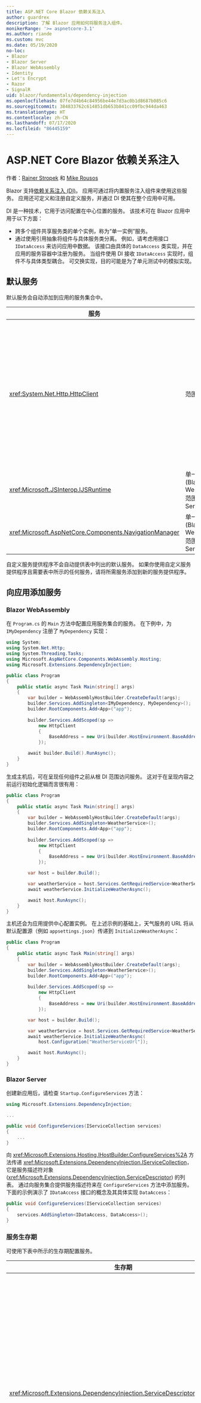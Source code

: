 ```yaml
---
title: ASP.NET Core Blazor 依赖关系注入
author: guardrex
description: 了解 Blazor 应用如何将服务注入组件。
monikerRange: '>= aspnetcore-3.1'
ms.author: riande
ms.custom: mvc
ms.date: 05/19/2020
no-loc:
- Blazor
- Blazor Server
- Blazor WebAssembly
- Identity
- Let's Encrypt
- Razor
- SignalR
uid: blazor/fundamentals/dependency-injection
ms.openlocfilehash: 07fe7d4b64c84956be44e7d3ac0b1d8687b085c6
ms.sourcegitcommit: 384833762c614851db653b841cc09fbc944da463
ms.translationtype: HT
ms.contentlocale: zh-CN
ms.lasthandoff: 07/17/2020
ms.locfileid: "86445159"
---
```

# <a name="aspnet-core-blazor-dependency-injection"></a>ASP.NET Core Blazor 依赖关系注入

作者：[Rainer Stropek](https://www.timecockpit.com) 和 [Mike Rousos](https://github.com/mjrousos)

Blazor 支持[依赖关系注入 (DI)](xref:fundamentals/dependency-injection)。 应用可通过将内置服务注入组件来使用这些服务。 应用还可定义和注册自定义服务，并通过 DI 使其在整个应用中可用。

DI 是一种技术，它用于访问配置在中心位置的服务。 该技术可在 Blazor 应用中用于以下方面：

* 跨多个组件共享服务类的单个实例，称为“单一实例”服务。
* 通过使用引用抽象将组件与具体服务类分离。 例如，请考虑用接口 `IDataAccess` 来访问应用中数据。 该接口由具体的 `DataAccess` 类实现，并在应用的服务容器中注册为服务。 当组件使用 DI 接收 `IDataAccess` 实现时，组件不与具体类型耦合。 可交换实现，目的可能是为了单元测试中的模拟实现。

## <a name="default-services"></a>默认服务

默认服务会自动添加到应用的服务集合中。

| 服务 | 生存期 | 描述 |
| ------- | -------- | ----------- |
| <xref:System.Net.Http.HttpClient> | 范围内 | 提供用于发送 HTTP 请求以及从 URI 标识的资源接收 HTTP 响应的方法。<br><br>Blazor WebAssembly 应用中 <xref:System.Net.Http.HttpClient> 的实例使用浏览器在后台处理 HTTP 流量。<br><br>默认情况下，Blazor Server 应用不包含配置为服务的 <xref:System.Net.Http.HttpClient>。 向 Blazor Server 应用提供 <xref:System.Net.Http.HttpClient>。<br><br>有关详细信息，请参阅 <xref:blazor/call-web-api>。 |
| <xref:Microsoft.JSInterop.IJSRuntime> | 单一实例 (Blazor WebAssembly)<br>范围内 (Blazor Server) | 表示在其中调度 JavaScript 调用的 JavaScript 运行时实例。 有关详细信息，请参阅 <xref:blazor/call-javascript-from-dotnet>。 |
| <xref:Microsoft.AspNetCore.Components.NavigationManager> | 单一实例 (Blazor WebAssembly)<br>范围内 (Blazor Server) | 包含用于处理 URI 和导航状态的帮助程序。 有关详细信息，请参阅 [URI 和导航状态帮助程序](xref:blazor/fundamentals/routing#uri-and-navigation-state-helpers)。 |

自定义服务提供程序不会自动提供表中列出的默认服务。 如果你使用自定义服务提供程序且需要表中所示的任何服务，请将所需服务添加到新的服务提供程序。

## <a name="add-services-to-an-app"></a>向应用添加服务

### Blazor WebAssembly

在 `Program.cs` 的 `Main` 方法中配置应用服务集合的服务。 在下例中，为 `IMyDependency` 注册了 `MyDependency` 实现：

```csharp
using System;
using System.Net.Http;
using System.Threading.Tasks;
using Microsoft.AspNetCore.Components.WebAssembly.Hosting;
using Microsoft.Extensions.DependencyInjection;

public class Program
{
    public static async Task Main(string[] args)
    {
        var builder = WebAssemblyHostBuilder.CreateDefault(args);
        builder.Services.AddSingleton<IMyDependency, MyDependency>();
        builder.RootComponents.Add<App>("app");
        
        builder.Services.AddScoped(sp => 
            new HttpClient
            {
                BaseAddress = new Uri(builder.HostEnvironment.BaseAddress)
            });

        await builder.Build().RunAsync();
    }
}
```

生成主机后，可在呈现任何组件之前从根 DI 范围访问服务。 这对于在呈现内容之前运行初始化逻辑而言很有用：

```csharp
public class Program
{
    public static async Task Main(string[] args)
    {
        var builder = WebAssemblyHostBuilder.CreateDefault(args);
        builder.Services.AddSingleton<WeatherService>();
        builder.RootComponents.Add<App>("app");
        
        builder.Services.AddScoped(sp => 
            new HttpClient
            {
                BaseAddress = new Uri(builder.HostEnvironment.BaseAddress)
            });

        var host = builder.Build();

        var weatherService = host.Services.GetRequiredService<WeatherService>();
        await weatherService.InitializeWeatherAsync();

        await host.RunAsync();
    }
}
```

主机还会为应用提供中心配置实例。 在上述示例的基础上，天气服务的 URL 将从默认配置源（例如 `appsettings.json`）传递到 `InitializeWeatherAsync`：

```csharp
public class Program
{
    public static async Task Main(string[] args)
    {
        var builder = WebAssemblyHostBuilder.CreateDefault(args);
        builder.Services.AddSingleton<WeatherService>();
        builder.RootComponents.Add<App>("app");
        
        builder.Services.AddScoped(sp => 
            new HttpClient
            {
                BaseAddress = new Uri(builder.HostEnvironment.BaseAddress)
            });

        var host = builder.Build();

        var weatherService = host.Services.GetRequiredService<WeatherService>();
        await weatherService.InitializeWeatherAsync(
            host.Configuration["WeatherServiceUrl"]);

        await host.RunAsync();
    }
}
```

### Blazor Server

创建新应用后，请检查 `Startup.ConfigureServices` 方法：

```csharp
using Microsoft.Extensions.DependencyInjection;

...

public void ConfigureServices(IServiceCollection services)
{
    ...
}
```

向 <xref:Microsoft.Extensions.Hosting.IHostBuilder.ConfigureServices%2A> 方法传递 <xref:Microsoft.Extensions.DependencyInjection.IServiceCollection>，它是服务描述符对象 (<xref:Microsoft.Extensions.DependencyInjection.ServiceDescriptor>) 的列表。 通过向服务集合提供服务描述符来在 `ConfigureServices` 方法中添加服务。 下面的示例演示了 `IDataAccess` 接口的概念及其具体实现 `DataAccess`：

```csharp
public void ConfigureServices(IServiceCollection services)
{
    services.AddSingleton<IDataAccess, DataAccess>();
}
```

### <a name="service-lifetime"></a>服务生存期

可使用下表中所示的生存期配置服务。

| 生存期 | 描述 |
| -------- | ----------- |
| <xref:Microsoft.Extensions.DependencyInjection.ServiceDescriptor.Scoped%2A> | Blazor WebAssembly 应用当前没有 DI 范围的概念。 已注册 `Scoped` 的服务的行为与 `Singleton` 服务类似。 但是，Blazor Server 托管模型支持 `Scoped` 生存期。 在 Blazor Server 应用中，范围内服务注册的范围为“连接”。 因此，即使当前意图是在浏览器中运行客户端，对于范围应限定为当前用户的服务来说，首选使用 Scoped 服务。 |
| <xref:Microsoft.Extensions.DependencyInjection.ServiceDescriptor.Singleton%2A> | DI 创建服务的单个实例。 需要 `Singleton` 服务的所有组件都会接收同一服务的实例。 |
| <xref:Microsoft.Extensions.DependencyInjection.ServiceDescriptor.Transient%2A> | 每当组件从服务容器获取 `Transient` 服务的实例时，它都会接收该服务的新实例。 |

DI 系统基于 ASP.NET Core 中的 DI 系统。 有关详细信息，请参阅 <xref:fundamentals/dependency-injection>。

## <a name="request-a-service-in-a-component"></a>在组件中请求服务

将服务添加到服务集合后，使用 [\@inject](xref:mvc/views/razor#inject) Razor 指令将服务注入组件。 [`@inject`](xref:mvc/views/razor#inject) 有两个参数：

* 类型：要注入的服务的类型。
* 属性：接收注入的应用服务的属性的名称。 属性无需手动创建。 编译器会创建属性。

有关详细信息，请参阅 <xref:mvc/views/dependency-injection>。

使用多个 [`@inject`](xref:mvc/views/razor#inject) 语句来注入不同的服务。

下面的示例展示了如何使用 [`@inject`](xref:mvc/views/razor#inject)。 将实现 `Services.IDataAccess` 的服务注入组件的 `DataRepository` 属性中。 请注意代码是如何仅使用 `IDataAccess` 抽象的：

[!code-razor[](dependency-injection/samples_snapshot/3.x/CustomerList.razor?highlight=2-3,20)]

在内部，生成的属性 (`DataRepository`) 使用 [`[Inject]`](xref:Microsoft.AspNetCore.Components.InjectAttribute) 特性。 通常，不直接使用此特性。 如果组件需要基类，并且基类也需要注入的属性，请手动添加 [`[Inject]`](xref:Microsoft.AspNetCore.Components.InjectAttribute) 特性：

```csharp
using Microsoft.AspNetCore.Components;

public class ComponentBase : IComponent
{
    [Inject]
    protected IDataAccess DataRepository { get; set; }

    ...
}
```

在派生自基类的组件中，不需要 [`@inject`](xref:mvc/views/razor#inject) 指令。 基类的 <xref:Microsoft.AspNetCore.Components.InjectAttribute> 就已足够：

```razor
@page "/demo"
@inherits ComponentBase

<h1>Demo Component</h1>
```

## <a name="use-di-in-services"></a>在服务中使用 DI

复杂的服务可能需要其他服务。 在前面的示例中，`DataAccess` 可能需要 <xref:System.Net.Http.HttpClient> 默认服务。 [`@inject`](xref:mvc/views/razor#inject)（或 [`[Inject]`](xref:Microsoft.AspNetCore.Components.InjectAttribute) 特性）在服务中不可用。 必须改用构造函数注入。 通过向服务的构造函数添加参数来添加所需服务。 当 DI 创建服务时，它会在构造函数中识别其所需的服务，并相应地提供这些服务。 在下面的示例中，构造函数通过 DI 接收 <xref:System.Net.Http.HttpClient>。 <xref:System.Net.Http.HttpClient> 是默认服务。

```csharp
public class DataAccess : IDataAccess
{
    public DataAccess(HttpClient client)
    {
        ...
    }
}
```

构造函数注入的先决条件：

* 必须存在一个构造函数，其参数可完全通过 DI 实现。 如果指定默认值，则允许使用 DI 未涵盖的其他参数。
* 适用的构造函数必须是 `public`。
* 必须存在一个适用的构造函数。 如果出现歧义，DI 会引发异常。

## <a name="utility-base-component-classes-to-manage-a-di-scope"></a>用于管理 DI 范围的实用工具基组件类

在 ASP.NET Core 应用中，Scoped 服务的范围通常限定为当前请求。 请求完成后，DI 系统将处置所有 Scoped 或 Transient 服务。 在 Blazor Server 应用中，请求范围会在客户端连接期间一直持续存在，这可能导致暂时性和范围内服务的生存期比预期要长得多。 在 Blazor WebAssembly 应用中，已注册范围内生存期的服务被视为单一实例，因此它们的生存期比典型 ASP.NET Core 应用中的范围内服务要长。

> [!NOTE]
> 若要在应用中检测可释放的暂时性服务，请参阅[检测暂时性可释放对象](#detect-transient-disposables)部分。

限制 Blazor 应用中服务生存期的一种方法是使用 <xref:Microsoft.AspNetCore.Components.OwningComponentBase> 类型。 <xref:Microsoft.AspNetCore.Components.OwningComponentBase> 是派生自 <xref:Microsoft.AspNetCore.Components.ComponentBase> 的一种抽象类型，它会创建与组件生存期相对应的 DI 范围。 通过使用此范围，可使用具有 Scoped 生存期的 DI 服务，并使其生存期与组件的生存期一样长。 销毁组件时，也会处置组件的 Scoped 服务提供程序提供的服务。 这对以下服务很有用：

* 由于 Transient 生存期不适用而应在组件中重复使用的服务。
* 由于 Singleton 生存期不适用而不得跨组件共享的服务。

可使用下面两个版本的 <xref:Microsoft.AspNetCore.Components.OwningComponentBase> 类型：

* <xref:Microsoft.AspNetCore.Components.OwningComponentBase> 是 <xref:Microsoft.AspNetCore.Components.ComponentBase> 类型的抽象、可释放子级，其具有 <xref:System.IServiceProvider> 类型的受保护的 <xref:Microsoft.AspNetCore.Components.OwningComponentBase.ScopedServices> 属性。 此提供程序可用于解析范围限定为组件生存期的服务。

  使用 [`@inject`](xref:mvc/views/razor#inject) 或 [`[Inject]`](xref:Microsoft.AspNetCore.Components.InjectAttribute) 特性注入到组件中的 DI 服务不在组件的范围内创建。 要使用组件的范围，必须使用 <xref:Microsoft.Extensions.DependencyInjection.ServiceProviderServiceExtensions.GetRequiredService%2A> 或 <xref:System.IServiceProvider.GetService%2A> 解析服务。 任何使用 <xref:Microsoft.AspNetCore.Components.OwningComponentBase.ScopedServices> 提供程序进行解析的服务都具有从同一范围提供的依赖关系。

  ```razor
  @page "/preferences"
  @using Microsoft.Extensions.DependencyInjection
  @inherits OwningComponentBase

  <h1>User (@UserService.Name)</h1>

  <ul>
      @foreach (var setting in SettingService.GetSettings())
      {
          <li>@setting.SettingName: @setting.SettingValue</li>
      }
  </ul>

  @code {
      private IUserService UserService { get; set; }
      private ISettingService SettingService { get; set; }

      protected override void OnInitialized()
      {
          UserService = ScopedServices.GetRequiredService<IUserService>();
          SettingService = ScopedServices.GetRequiredService<ISettingService>();
      }
  }
  ```

* <xref:Microsoft.AspNetCore.Components.OwningComponentBase%601> 派生自 <xref:Microsoft.AspNetCore.Components.OwningComponentBase>，并添加从范围内 DI 提供程序返回 `T` 实例的 <xref:Microsoft.AspNetCore.Components.OwningComponentBase%601.Service%2A> 属性。 当存在一项应用需要从使用组件范围的 DI 容器中获取的主服务时，不必使用 <xref:System.IServiceProvider> 的实例即可通过此类型便捷地访问 Scoped 服务。 <xref:Microsoft.AspNetCore.Components.OwningComponentBase.ScopedServices> 属性可用，因此应用可获取其他类型的服务（如有必要）。

  ```razor
  @page "/users"
  @attribute [Authorize]
  @inherits OwningComponentBase<AppDbContext>

  <h1>Users (@Service.Users.Count())</h1>

  <ul>
      @foreach (var user in Service.Users)
      {
          <li>@user.UserName</li>
      }
  </ul>
  ```

## <a name="use-of-entity-framework-dbcontext-from-di"></a>使用来自 DI 的实体框架 DbContext

从 Web 应用中的 DI 检索的一种常见服务类型是实体框架 (EF) <xref:Microsoft.EntityFrameworkCore.DbContext> 对象。 默认情况下，使用 <xref:Microsoft.Extensions.DependencyInjection.EntityFrameworkServiceCollectionExtensions.AddDbContext%2A> 注册 EF 服务会将 <xref:Microsoft.EntityFrameworkCore.DbContext> 添加为一项 Scoped 服务。 注册为 Scoped 服务可能会导致 Blazor 应用中出现问题，因为这会导致 <xref:Microsoft.EntityFrameworkCore.DbContext> 实例生存期较长且跨应用共享。 <xref:Microsoft.EntityFrameworkCore.DbContext> 不是线程安全的且不得同时使用。

根据应用的不同，使用 <xref:Microsoft.AspNetCore.Components.OwningComponentBase> 将 <xref:Microsoft.EntityFrameworkCore.DbContext> 的范围限制为单个组件可能会解决此问题。 如果组件不并行使用 <xref:Microsoft.EntityFrameworkCore.DbContext>，则从 <xref:Microsoft.AspNetCore.Components.OwningComponentBase> 派生该组件并从 <xref:Microsoft.AspNetCore.Components.OwningComponentBase.ScopedServices> 检索 <xref:Microsoft.EntityFrameworkCore.DbContext> 就已足够，因为它可确保：

* 单独的组件不共享 <xref:Microsoft.EntityFrameworkCore.DbContext>。
* <xref:Microsoft.EntityFrameworkCore.DbContext> 的生存期与依赖它的组件的生存期一样长。

如果单个组件可能同时使用 <xref:Microsoft.EntityFrameworkCore.DbContext>（例如用户每次选择一个按钮），则即使使用 <xref:Microsoft.AspNetCore.Components.OwningComponentBase> 也不能避免并发 EF 操作问题。 在这种情况下，请对每个逻辑 EF 操作使用不同的 <xref:Microsoft.EntityFrameworkCore.DbContext>。 请使用下述任一方法：

* 使用 <xref:Microsoft.EntityFrameworkCore.DbContextOptions%601> 作为参数直接创建 <xref:Microsoft.EntityFrameworkCore.DbContext>，这可从 DI 进行检索且是线程安全的。

    ```razor
    @page "/example"
    @inject DbContextOptions<AppDbContext> DbContextOptions

    <ul>
        @foreach (var item in data)
        {
            <li>@item</li>
        }
    </ul>

    <button @onclick="LoadData">Load Data</button>

    @code {
        private List<string> data = new List<string>();

        private async Task LoadData()
        {
            data = await GetAsync();
            StateHasChanged();
        }

        public async Task<List<string>> GetAsync()
        {
            using (var context = new AppDbContext(DbContextOptions))
            {
                return await context.Products.Select(p => p.Name).ToListAsync();
            }
        }
    }
    ```

* 在具有 Transient 生存期的服务容器中注册 <xref:Microsoft.EntityFrameworkCore.DbContext>：
  * 注册上下文时，请使用 <xref:Microsoft.OData.ServiceLifetime.Transient?displayProperty=nameWithType>。 <xref:Microsoft.Extensions.DependencyInjection.EntityFrameworkServiceCollectionExtensions.AddDbContext%2A> 扩展方法采用两个 <xref:Microsoft.Extensions.DependencyInjection.ServiceLifetime> 类型的可选参数。 若要使用此方法，则只有 `contextLifetime` 参数需要设为 <xref:Microsoft.OData.ServiceLifetime.Transient?displayProperty=nameWithType>。 `optionsLifetime` 可保留其默认值 <xref:Microsoft.OData.ServiceLifetime.Scoped?displayProperty=nameWithType>。

    ```csharp
    services.AddDbContext<AppDbContext>(options =>
         options.UseSqlServer(Configuration.GetConnectionString("DefaultConnection")),
         ServiceLifetime.Transient);
    ```  

  * 暂时性 <xref:Microsoft.EntityFrameworkCore.DbContext> 可以（使用 [`@inject`](xref:mvc/views/razor#inject)）正常注入到不会并行执行多个 EF 操作的组件。 可能同时执行多个 EF 操作的人员可使用 <xref:Microsoft.Extensions.DependencyInjection.ServiceProviderServiceExtensions.GetRequiredService%2A> 为每个并行操作请求单独的 <xref:Microsoft.EntityFrameworkCore.DbContext> 对象。

    ```razor
    @page "/example"
    @using Microsoft.Extensions.DependencyInjection
    @inject IServiceProvider ServiceProvider

    <ul>
        @foreach (var item in data)
        {
            <li>@item</li>
        }
    </ul>

    <button @onclick="LoadData">Load Data</button>

    @code {
        private List<string> data = new List<string>();

        private async Task LoadData()
        {
            data = await GetAsync();
            StateHasChanged();
        }

        public async Task<List<string>> GetAsync()
        {
            using (var context = ServiceProvider.GetRequiredService<AppDbContext>())
            {
                return await context.Products.Select(p => p.Name).ToListAsync();
            }
        }
    }
    ```

## <a name="detect-transient-disposables"></a>检测暂时性可释放对象

下面的示例演示如何在应使用 <xref:Microsoft.AspNetCore.Components.OwningComponentBase> 的应用中检测可释放的暂时性服务。 有关详细信息，请参阅[用于管理 DI 范围的实用工具基组件类](#utility-base-component-classes-to-manage-a-di-scope)部分。

### Blazor WebAssembly

`DetectIncorrectUsagesOfTransientDisposables.cs`：

[!code-csharp[](dependency-injection/samples_snapshot/3.x/transient-disposables/DetectIncorrectUsagesOfTransientDisposables-wasm.cs)]

在以下示例中检测到 `TransientDisposable` (`Program.cs`)：

[!code-csharp[](dependency-injection/samples_snapshot/3.x/transient-disposables/wasm-program.cs?highlight=6,9,17,22-25)]

### Blazor Server

`DetectIncorrectUsagesOfTransientDisposables.cs`：

[!code-csharp[](dependency-injection/samples_snapshot/3.x/transient-disposables/DetectIncorrectUsagesOfTransientDisposables-server.cs)]

`Program`：

[!code-csharp[](dependency-injection/samples_snapshot/3.x/transient-disposables/server-program.cs?highlight=3)]

在以下示例中检测到 `TransientDependency` (`Startup.cs`)：

[!code-csharp[](dependency-injection/samples_snapshot/3.x/transient-disposables/server-startup.cs?highlight=6-8,11-32)]

## <a name="additional-resources"></a>其他资源

* <xref:fundamentals/dependency-injection>
* [暂时和共享实例的 `IDisposable` 指南](xref:fundamentals/dependency-injection#idisposable-guidance-for-transient-and-shared-instances)
* <xref:mvc/views/dependency-injection>
